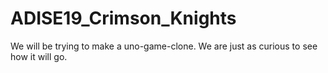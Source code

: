 # ADISE19_Crimson_Knights

We will be trying to make a uno-game-clone.
We are just as curious to see how it will go.
